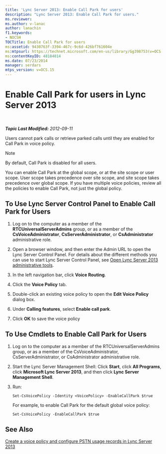 ```yaml
---
title: 'Lync Server 2013: Enable Call Park for users'
description: "Lync Server 2013: Enable Call Park for users."
ms.reviewer: 
ms.author: v-lanac
author: lanachin
f1.keywords:
- NOCSH
TOCTitle: Enable Call Park for users
ms:assetid: 9430763f-3394-467c-9c6d-426bf761604e
ms:mtpsurl: https://technet.microsoft.com/en-us/library/Gg398753(v=OCS.15)
ms:contentKeyID: 48184814
ms.date: 07/23/2014
manager: serdars
mtps_version: v=OCS.15
---
```


# Enable Call Park for users in Lync Server 2013

<div data-xmlns="http://www.w3.org/1999/xhtml">

<div class="topic" data-xmlns="http://www.w3.org/1999/xhtml" data-msxsl="urn:schemas-microsoft-com:xslt" data-cs="https://msdn.microsoft.com/">

<div data-asp="https://msdn2.microsoft.com/asp">



</div>

<div id="mainSection">

<div id="mainBody">

<span> </span>

_**Topic Last Modified:** 2012-09-11_

Users cannot park calls or retrieve parked calls until they are enabled for Call Park in voice policy.

<div>


> [!NOTE]  
> By default, Call Park is disabled for all users.



</div>

You can enable Call Park at the global scope, or at the site scope or user scope. User scope takes precedence over site scope, and site scope takes precedence over global scope. If you have multiple voice policies, review all the policies to enable Call Park, not just the global policy.

<div>

## To Use Lync Server Control Panel to Enable Call Park for Users

1.  Log on to the computer as a member of the **RTCUniversalServerAdmins** group, or as a member of the **CsVoiceAdministrator**, **CsServerAdministrator**, or **CsAdministrator** administrative role.

2.  Open a browser window, and then enter the Admin URL to open the Lync Server Control Panel. For details about the different methods you can use to start Lync Server Control Panel, see [Open Lync Server 2013 administrative tools](lync-server-2013-open-lync-server-administrative-tools.md).

3.  In the left navigation bar, click **Voice Routing**.

4.  Click the **Voice Policy** tab.

5.  Double-click an existing voice policy to open the **Edit Voice Policy** dialog box.

6.  Under **Calling features**, select **Enable call park**.

7.  Click **OK** to save the voice policy

</div>

<div>

## To Use Cmdlets to Enable Call Park for Users

1.  Log on to the computer as a member of the RTCUniversalServerAdmins group, or as a member of the CsVoiceAdministrator, CsServerAdministrator, or CsAdministrator administrative role.

2.  Start the Lync Server Management Shell: Click **Start**, click **All Programs**, click **Microsoft Lync Server 2013**, and then click **Lync Server Management Shell**.

3.  Run:
    
        Set-CsVoicePolicy -Identity <VoicePolicy> -EnableCallPark $true
    
    For example, to enable Call Park for the default global voice policy:
    
        Set-CsVoicePolicy -EnableCallPark $true

</div>

<div>

## See Also


[Create a voice policy and configure PSTN usage records in Lync Server 2013](lync-server-2013-create-a-voice-policy-and-configure-pstn-usage-records.md)  
  

</div>

</div>

<span> </span>

</div>

</div>

</div>

